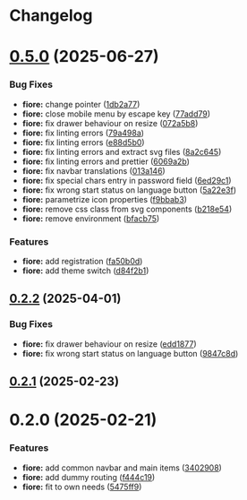 # Changelog

# [0.5.0](https://github.com/AK2083/fiore/compare/0.2.1...0.5.0) (2025-06-27)


### Bug Fixes

* **fiore:** change pointer ([1db2a77](https://github.com/AK2083/fiore/commit/1db2a77b5d4a5ca985f6712ea5d271ede71aa71f))
* **fiore:** close mobile menu by escape key ([77add79](https://github.com/AK2083/fiore/commit/77add79c771e46cc4db13d047a2a2b5d6b353183))
* **fiore:** fix drawer behaviour on resize ([072a5b8](https://github.com/AK2083/fiore/commit/072a5b8709767bb34b6917735b4a3ea55cba9e72))
* **fiore:** fix linting errors ([79a498a](https://github.com/AK2083/fiore/commit/79a498ab6e541d3351a960a8c93a2ca8ccd6e679))
* **fiore:** fix linting errors ([e88d5b0](https://github.com/AK2083/fiore/commit/e88d5b0d0d855321fcb1a724f213dc79d0a1220e))
* **fiore:** fix linting errors and extract svg files ([8a2c645](https://github.com/AK2083/fiore/commit/8a2c645faec439b00e55af378ab65111eaaaa19e))
* **fiore:** fix linting errors and prettier ([6069a2b](https://github.com/AK2083/fiore/commit/6069a2b9e7f42285251e6a2b0281014aa99c3361))
* **fiore:** fix navbar translations ([013a146](https://github.com/AK2083/fiore/commit/013a1461dfa6c7664f0b4d796729ecad7aa8f784))
* **fiore:** fix special chars entry in password field ([6ed29c1](https://github.com/AK2083/fiore/commit/6ed29c17b53fd942b1f31ee2730477a191956263))
* **fiore:** fix wrong start status on language button ([5a22e3f](https://github.com/AK2083/fiore/commit/5a22e3f80f39ad6917fa0b5b78abb8ff67fe8c4d))
* **fiore:** parametrize icon properties ([f9bbab3](https://github.com/AK2083/fiore/commit/f9bbab3e360a2b21c8026e973c4b6219119706d1))
* **fiore:** remove css class from svg components ([b218e54](https://github.com/AK2083/fiore/commit/b218e54124579720c3d027cce061303f179314fc))
* **fiore:** remove environment ([bfacb75](https://github.com/AK2083/fiore/commit/bfacb75fccb7844f3ef9a6b9bea7c57e4f1c12de))


### Features

* **fiore:** add registration ([fa50b0d](https://github.com/AK2083/fiore/commit/fa50b0d25da6fa008aa63fb9009faa7442ecfa6e))
* **fiore:** add theme switch ([d84f2b1](https://github.com/AK2083/fiore/commit/d84f2b1e6279f93337f2c557a67996fb99b496b5))

## [0.2.2](https://github.com/AK2083/fiore/compare/0.2.1...0.2.2) (2025-04-01)


### Bug Fixes

* **fiore:** fix drawer behaviour on resize ([edd1877](https://github.com/AK2083/fiore/commit/edd1877299b1922d386b7a406a1408601d5561e0))
* **fiore:** fix wrong start status on language button ([9847c8d](https://github.com/AK2083/fiore/commit/9847c8dce16eba32bc55f26620031da28204cd78))

## [0.2.1](https://github.com/AK2083/fiore/compare/0.2.0...0.2.1) (2025-02-23)

# 0.2.0 (2025-02-21)


### Features

* **fiore:** add common navbar and main items ([3402908](https://github.com/AK2083/fiore/commit/340290840df20cd1eb142bdd6e75c03615b8229e))
* **fiore:** add dummy routing ([f444c19](https://github.com/AK2083/fiore/commit/f444c19b89f220fc1005ced5079155bb79c66aa1))
* **fiore:** fit to own needs ([5475ff9](https://github.com/AK2083/fiore/commit/5475ff9ac1e3012f0d955ec1eb677668c1483beb))
